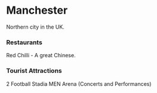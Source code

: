 # Manchester
Northern city in the UK.

### Restaurants
  Red Chilli - A great Chinese.

### Tourist Attractions
2 Football Stadia
MEN Arena (Concerts and Performances)
